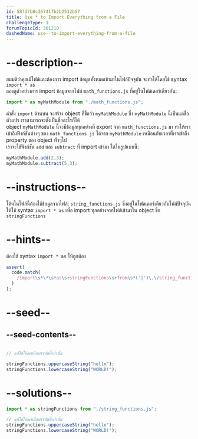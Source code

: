 ```yaml
---
id: 587d7b8c367417b2b2512b57
title: Use * to Import Everything from a File
challengeType: 1
forumTopicId: 301210
dashedName: use--to-import-everything-from-a-file
---
```


# --description--

สมมติว่าคุณมีไฟล์และต้องการ import ข้อมูลทั้งหมดเข้ามาในไฟล์ปัจจุบัน จะทำได้โดยใช้ syntax `import * as`  
ลองดูตัวอย่างการ import ข้อมูลจากไฟล์ `math_functions.js` ที่อยู่ในโฟล์เดอร์เดียวกัน:

```js
import * as myMathModule from "./math_functions.js";
```

คำสั่ง `import` ด้านบน จะสร้าง object ที่ชื่อว่า `myMathModule` ซึ่ง `myMathModule` นี้เป็นแค่ชื่อตัวแปร เราสามารถจะตั้งเป็นชื่ออะไรก็ได้  
object `myMathModule` นี้จะมีข้อมูลทุกอย่างที่ export จาก `math_functions.js` มา ทำให้เราเข้าถึงฟังก์ชันต่างๆ ของ `math_functions.js` ได้จาก `myMathModule` เหมือนกับเวลาที่เราเข้าถึง property ของ object ทั่วๆไป   
เราจะใช้ฟังก์ชัน `add` และ `subtract` ที่ import เข้ามา ได้ในรูปแบบนี้:

```js
myMathModule.add(2,3);
myMathModule.subtract(5,3);
```

# --instructions--

โค้ดในไฟล์นี้ต้องใช้ข้อมูลจากไฟล์: `string_functions.js` ซึ่งอยู่ในโฟลเดอร์เดียวกับไฟล์ปัจจุบัน ให้ใช้ syntax `import * as` เพื่อ import ทุกอย่างจากไฟล์เข้ามาใน object ชื่อ `stringFunctions`

# --hints--

ต้องใช้ syntax `import * as` ให้ถูกต้อง

```js
assert(
  code.match(
    /import\s*\*\s*as\s+stringFunctions\s+from\s*('|")\.\/string_functions\.js\1/g
  )
);
```

# --seed--

## --seed-contents--

```js

// แก้ไขโค้ดเหนือบรรทัดนี้เท่านั้น

stringFunctions.uppercaseString("hello");
stringFunctions.lowercaseString("WORLD!");
```

# --solutions--

```js
import * as stringFunctions from "./string_functions.js";

// แก้ไขโค้ดเหนือบรรทัดนี้เท่านั้น
stringFunctions.uppercaseString("hello");
stringFunctions.lowercaseString("WORLD!");
```

